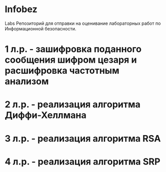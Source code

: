 # Infobez
Labs
Репозиторий для отправки на оценивание лабораторных работ по Информационной безопасности.
# 1 л.р. - зашифровка поданного сообщения шифром цезаря и расшифровка частотным анализом
# 2 л.р. - реализация алгоритма Диффи-Хеллмана
# 3 л.р. - реализация алгоритма RSA
# 4 л.р. - реализация алгоритма SRP
